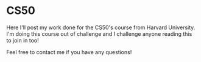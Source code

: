 # CS50

Here I'll post my work done for the CS50's course from Harvard University.
I'm doing this course out of challenge and I challenge anyone reading this to join in too!

Feel free to contact me if you have any questions!
